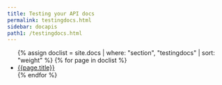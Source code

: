 ```yaml
---
title: Testing your API docs
permalink: testingdocs.html
sidebar: docapis
path1: /testingdocs.html
---
```


<ul class="onPageMinitoc">
{% assign doclist = site.docs | where: "section", "testingdocs" | sort: "weight" %}
{% for page in doclist %}
<li><a href="{{page.permalink | remove: "/" }}">{{page.title}}</a></li>
{% endfor %}
</ul>
